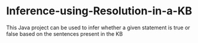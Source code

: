 # Inference-using-Resolution-in-a-KB
This Java project can be used to infer whether a given statement is true or false based on the sentences present in the KB

